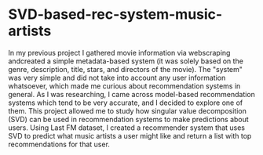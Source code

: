 # SVD-based-rec-system-music-artists
In my previous project I gathered movie information via webscraping andcreated a simple metadata-based system (it was solely based on the genre, description, title, stars, and directors of the movie). The "system" was very simple and did not take into account any user information whatsoever, which made me curious about recommendation systems in general. As I was researching, I came across model-based recommendation systems which tend to be very accurate, and I decided to explore one of them. This project allowed me to study how singular value decomposition (SVD) can be used in recommendation systems to make predictions about users. Using Last FM dataset, I created a recommender system that uses SVD to predict what music artists a user might like and return a list with top recommendations for that user.
